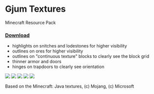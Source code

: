 # Gjum Textures

Minecraft Resource Pack

### [Download](https://github.com/Gjum/MC-Resource-Pack/archive/refs/heads/master.zip)

- highlights on snitches and lodestones for higher visibility
- outlines on ores for higher visibility
- outlines on "continuous texture" blocks to clearly see the block grid
- thinner armor and doors
- hinges on trapdoors to clearly see orientation

![](https://cdn.discordapp.com/attachments/732372904108359810/1144760222854946866/image.png)
![](https://cdn.discordapp.com/attachments/732372904108359810/1144758450295935106/image.png)
![](https://cdn.discordapp.com/attachments/732372904108359810/1144753146548199444/image.png)
![](https://cdn.discordapp.com/attachments/732372904108359810/1144752951458533426/image.png)
![](https://cdn.discordapp.com/attachments/732372904108359810/1144752690962894880/image.png)

Based on the Minecraft: Java textures, (c) Mojang, (c) Microsoft
